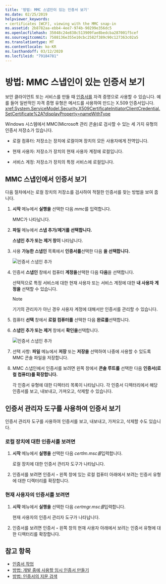 ```yaml
---
title: '방법: MMC 스냅인이 있는 인증서 보기'
ms.date: 02/25/2019
helpviewer_keywords:
- certificates [WCF], viewing with the MMC snap-in
ms.assetid: 2b8782aa-ebb4-4ee7-974b-90299e356dc5
ms.openlocfilehash: 35048c24e838c513909fae8bedcba287001f5cef
ms.sourcegitcommit: 7588136e355e10cbc2582f389c90c127363c02a5
ms.translationtype: MT
ms.contentlocale: ko-KR
ms.lasthandoff: 03/12/2020
ms.locfileid: "79184781"
---
```

# <a name="how-to-view-certificates-with-the-mmc-snap-in"></a>방법: MMC 스냅인이 있는 인증서 보기
보안 클라이언트 또는 서비스를 만들 때 [인증서를](working-with-certificates.md) 자격 증명으로 사용할 수 있습니다. 예를 들어 일반적인 자격 증명 유형은 메서드를 사용하여 만드는 X.509 인증서입니다. <xref:System.ServiceModel.Security.X509CertificateInitiatorClientCredential.SetCertificate%2A?displayProperty=nameWithType>

Windows 시스템에서 MMC(Microsoft 관리 콘솔)로 검사할 수 있는 세 가지 유형의 인증서 저장소가 있습니다.

- 로컬 컴퓨터: 저장소는 장치에 로컬이며 장치의 모든 사용자에게 전역입니다.

- 현재 사용자: 저장소가 장치의 현재 사용자 계정에 로컬입니다.

- 서비스 계정: 저장소가 장치의 특정 서비스에 로컬입니다.

## <a name="view-certificates-in-the-mmc-snap-in"></a>MMC 스냅인에서 인증서 보기

다음 절차에서는 로컬 장치의 저장소를 검사하여 적절한 인증서를 찾는 방법을 보여 줍니다.
  
1. **시작** 메뉴에서 **실행을** 선택한 다음 *mmc*를 입력합니다.

    MMC가 나타납니다.
  
2. **파일** 메뉴에서 **스냅 추가/제거를 선택합니다.**

    **스냅인 추가 또는 제거 창이** 나타납니다.
  
3. 사용 **가능한 스냅인** 목록에서 **인증서를**선택한 다음 **을 선택합니다.**  

    ![인증서 스냅인 추가](./media/mmc-add-certificate-snap-in.png)
  
4. 인증서 **스냅인** 창에서 컴퓨터 **계정을**선택한 다음 **다음**을 선택합니다.
  
    선택적으로 특정 서비스에 대한 현재 사용자 또는 서비스 계정에 대한 **내 사용자** **계정을** 선택할 수 있습니다.

    > [!NOTE]
    > 기기의 관리자가 아닌 경우 사용자 계정에 대해서만 인증서를 관리할 수 있습니다.
  
5. 컴퓨터 **선택** 창에서 **로컬 컴퓨터를** 선택한 다음 **완료를**선택합니다.  
  
6. **스냅인 추가 또는 제거** 창에서 **확인을**선택합니다.  
  
    ![인증서 스냅인 추가](./media/mmc-certificate-snap-in-selected.png)

7. 선택 사항: **파일** 메뉴에서 **저장** 또는 **저장을** 선택하여 나중에 사용할 수 있도록 MMC 콘솔 파일을 저장합니다.  

8. MMC 스냅인에서 인증서를 보려면 왼쪽 창에서 **콘솔 루트를** 선택한 다음 **인증서(로컬 컴퓨터)를 확장합니다.**

    각 인증서 유형에 대한 디렉터리 목록이 나타납니다. 각 인증서 디렉터리에서 해당 인증서를 보고, 내보내고, 가져오고, 삭제할 수 있습니다.

## <a name="view-certificates-with-the-certificate-manager-tool"></a>인증서 관리자 도구를 사용하여 인증서 보기

인증서 관리자 도구를 사용하여 인증서를 보고, 내보내고, 가져오고, 삭제할 수도 있습니다.

### <a name="to-view-certificates-for-the-local-device"></a>로컬 장치에 대한 인증서를 보려면

1. **시작** 메뉴에서 **실행을** 선택한 다음 *certlm.msc를*입력합니다.

    로컬 장치에 대한 인증서 관리자 도구가 나타납니다.
  
2. 인증서를 보려면 인증서 **-** 왼쪽 창에 있는 로컬 컴퓨터 아래에서 보려는 인증서 유형에 대한 디렉터리를 확장합니다.

### <a name="to-view-certificates-for-the-current-user"></a>현재 사용자의 인증서를 보려면

1. **시작** 메뉴에서 **실행을** 선택한 다음 *certmgr.msc를*입력합니다.

    현재 사용자의 인증서 관리자 도구가 나타납니다.
  
2. 인증서를 보려면 인증서 **-** 왼쪽 창의 현재 사용자 아래에서 보려는 인증서 유형에 대한 디렉터리를 확장합니다.

## <a name="see-also"></a>참고 항목

- [인증서 작업](working-with-certificates.md)
- [방법: 개발 중에 사용할 임시 인증서 만들기](how-to-create-temporary-certificates-for-use-during-development.md)
- [방법: 인증서의 지문 검색](how-to-retrieve-the-thumbprint-of-a-certificate.md)
